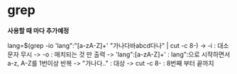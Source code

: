 # grep
**사용할 때 마다 추가예정**

lang=$(grep -io 'lang":"[a-zA-Z]\+' "가나다바abcd다나" | cut -c 8-)
-> -i : 대소문자 무시
-> -o : 매치되는 것 만 출력
-> 'lang":[a-zA-Z]\+' : lang":으로 시작하면서 a-z, A-Z를 1번이상 반복
-> "가나다.." : 대상
-> cut -c 8- : 8번째 부터 끝까지
